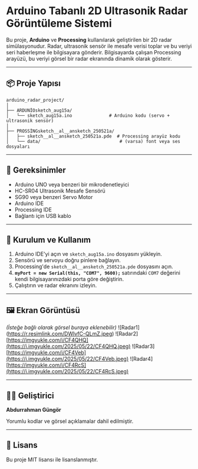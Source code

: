 
# Arduino Tabanlı 2D Ultrasonik Radar Görüntüleme Sistemi

Bu proje, **Arduino** ve **Processing** kullanılarak geliştirilen bir 2D radar simülasyonudur. Radar, ultrasonik sensör ile mesafe verisi toplar ve bu veriyi seri haberleşme ile bilgisayara gönderir. Bilgisayarda çalışan Processing arayüzü, bu veriyi görsel bir radar ekranında dinamik olarak gösterir.

---

## 📦 Proje Yapısı

```
arduino_radar_project/
│
├── ARDUNİOsketch_aug15a/
│   └── sketch_aug15a.ino              # Arduino kodu (servo + ultrasonik sensör)
│
├── PROSSİNGsketch__al__ansketch_250521a/
│   ├── sketch__al__ansketch_250521a.pde  # Processing arayüz kodu
│   └── data/                              # (varsa) font veya ses dosyaları
```

---

## 🧰 Gereksinimler

- Arduino UNO veya benzeri bir mikrodenetleyici
- HC-SR04 Ultrasonik Mesafe Sensörü
- SG90 veya benzeri Servo Motor
- Arduino IDE
- Processing IDE
- Bağlantı için USB kablo

---

## 🚀 Kurulum ve Kullanım

1. Arduino IDE'yi açın ve `sketch_aug15a.ino` dosyasını yükleyin.
2. Sensörü ve servoyu doğru pinlere bağlayın.
3. Processing'de `sketch__al__ansketch_250521a.pde` dosyasını açın.
4. **`myPort = new Serial(this, "COM7", 9600);`** satırındaki `COM7` değerini kendi bilgisayarınızdaki porta göre değiştirin.
5. Çalıştırın ve radar ekranını izleyin.

---

## 🖼️ Ekran Görüntüsü

*(İsteğe bağlı olarak görsel buraya eklenebilir)*
![Radar1] (https://r.resimlink.com/DWlvfC-QLmZ.jpeg)
![Radar2] [https://imgyukle.com/i/CF4QHQ](https://i.imgyukle.com/2025/05/22/CF4QHQ.jpeg)
![Radar3] [https://imgyukle.com/i/CF4Veb](https://i.imgyukle.com/2025/05/22/CF4Veb.jpeg)
![Radar4] [https://imgyukle.com/i/CF4RcS](https://i.imgyukle.com/2025/05/22/CF4RcS.jpeg)






---

## 👨‍💻 Geliştirici

**Abdurrahman Güngör**

Yorumlu kodlar ve görsel açıklamalar dahil edilmiştir.

---

## 📄 Lisans

Bu proje MIT lisansı ile lisanslanmıştır.
